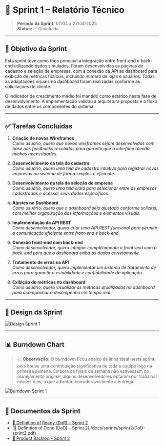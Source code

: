 
# 📌 Sprint 1 – Relatório Técnico

> **Período da Sprint:** 07/04 a 27/04/2025  
> **Status:** ✅ Concluída  

---

## 🎯 Objetivo da Sprint

Esta sprint teve como foco principal a integração entre front-end e back-end utilizando dados simulados. Foram desenvolvidas as páginas de cadastro e seleção de empresas, com a conexão da API ao dashboard para exibição de métricas fictícias, incluindo número de lojas e usuários. Todas as adaptações visuais no dashboard foram realizadas conforme as solicitações do cliente.

O indicador de crescimento médio foi mantido como estático nesta fase de desenvolvimento. A implementação validou a arquitetura proposta e o fluxo de dados entre os componentes do sistema.

---

## ✅ Tarefas Concluídas

1. **Criação de novos Wireframes**  
   *Como usuário, quero que novos wireframes sejam desenvolvidos com base nos feedbacks recebidos para garantir que a interface atenda minhas necessidades.*

2. **Desenvolvimento da tela de cadastro**  
   *Como usuário, quero uma tela de cadastro intuitiva para registrar novas empresas no sistema de forma simples e eficiente.*

3. **Desenvolvimento da tela de seleção de empresa**  
   *Como usuário, quero uma tela clara para selecionar entre as empresas cadastradas e acessar seus dados específicos.*

4. **Ajustes no Dashboard**  
   *Como usuário, quero que o dashboard seja ajustado conforme solicitei, com melhor organização das informações e elementos visuais.*

5. **Implementação da API REST**  
   *Como desenvolvedor, quero criar uma API REST funcional para permitir a comunicação eficiente entre front-end e back-end.*

6. **Conexão front-end com back-end**  
   *Como desenvolvedor, quero integrar completamente o front-end com o back-end para que o dashboard exiba os dados corretamente.*

7. **Tratamento de erros na API**  
   *Como desenvolvedor, quero implementar um sistema de tratamento de erros para garantir a estabilidade e confiabilidade da aplicação.*

8. **Exibição de métricas no dashboard**  
   *Como usuário, quero visualizar as métricas atualizadas no dashboard para acompanhar o desempenho em tempo real.*

---

## 🎨 Design da Sprint

![Design Sprint 1](./docs/sprints/sprint2/mockup-S2.png)

---

## 📊 Burndown Chart

> 📈 **Observação:** O burndown ficou abaixo da linha ideal nesta sprint, pois houve uma contribuição significativa de toda a equipe logo na primeira semana. Embora os finais de semana não estivessem no planejamento original, alguns desenvolvedores optaram por trabalhar nesses dias, o que adiantou consideravelmente a entrega.

![Burndown Sprint 1](./docs/sprints/sprint2/burndown-sprint2.jpg)

---

## 📎 Documentos da Sprint

- [📄 Definition of Ready (DoR) – Sprint 2](./docs/sprints/sprint2/DoR-sprint2.pdf)  
- [📄 Definition of Done (DoD) – Sprint 2(./docs/sprints/sprint2/DoD-sprint2.pdf)  
- [📄 Product Backlog – Sprint 2](./docs/sprints/sprint2/ProductBacklog-sprint2.pdf)

